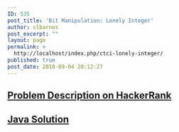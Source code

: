 ```yaml
---
ID: 535
post_title: 'Bit Manipulation: Lonely Integer'
author: slbarnes
post_excerpt: ""
layout: page
permalink: >
  http://localhost/index.php/ctci-lonely-integer/
published: true
post_date: 2018-09-04 20:12:27
---
```

## <a href="https://www.hackerrank.com/challenges/ctci-lonely-integer" target="_blank" rel="noopener">Problem Description on HackerRank</a>

## [Java Solution][1]

 [1]: /index.php/ctci-lonely-integer/ctci-lonely-integer-java